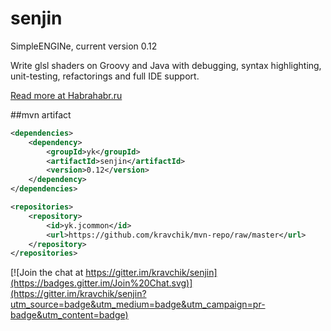 # senjin
SimpleENGINe, current version 0.12

Write glsl shaders on Groovy and Java with debugging, syntax highlighting, unit-testing, refactorings and full IDE support.

[Read more at Habrahabr.ru](http://habrahabr.ru/post/269591/)

##mvn artifact
```xml
<dependencies>
    <dependency>
        <groupId>yk</groupId>
        <artifactId>senjin</artifactId>
        <version>0.12</version>
    </dependency>
</dependencies>

<repositories>
    <repository>
        <id>yk.jcommon</id>
        <url>https://github.com/kravchik/mvn-repo/raw/master</url>
    </repository>
</repositories>
```

[![Join the chat at https://gitter.im/kravchik/senjin](https://badges.gitter.im/Join%20Chat.svg)](https://gitter.im/kravchik/senjin?utm_source=badge&utm_medium=badge&utm_campaign=pr-badge&utm_content=badge)
